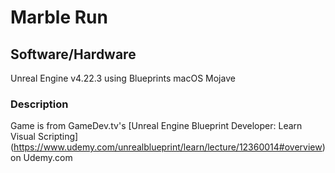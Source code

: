 # Marble Run

## Software/Hardware

Unreal Engine v4.22.3 using Blueprints
macOS Mojave

### Description

Game is from GameDev.tv's [Unreal Engine Blueprint Developer: Learn Visual Scripting]
(https://www.udemy.com/unrealblueprint/learn/lecture/12360014#overview) on Udemy.com
